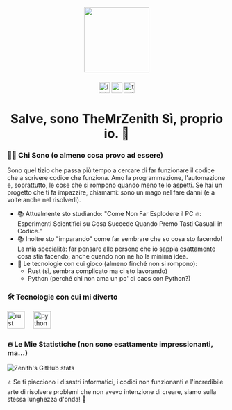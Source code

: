 <div align="center">
  <img height="150" src="https://media.giphy.com/media/M9gbBd9nbDrOTu1Mqx/giphy.gif"  />
</div>

###

<div align="center">
  <img src="https://img.shields.io/static/v1?message=LinkedIn&logo=linkedin&label=&color=0077B5&logoColor=white&labelColor=&style=for-the-badge" height="25" alt="linkedin logo"  />
  <img src="https://img.shields.io/static/v1?message=Youtube&logo=youtube&label=&color=FF0000&logoColor=white&labelColor=&style=for-the-badge" height="25" alt="youtube logo"  />
  <img src="https://img.shields.io/static/v1?message=Twitter&logo=twitter&label=&color=1DA1F2&logoColor=white&labelColor=&style=for-the-badge" height="25" alt="twitter logo"  />
</div>

###

<h1 align="center">Salve, sono TheMrZenith Sì, proprio io. 👋</h1>

### 👩‍💻 Chi Sono (o almeno cosa provo ad essere)

Sono quel tizio che passa più tempo a cercare di far funzionare il codice che a scrivere codice che funziona. Amo la programmazione, l'automazione e, soprattutto, le cose che si rompono quando meno te lo aspetti. Se hai un progetto che ti fa impazzire, chiamami: sono un mago nel fare danni (e a volte anche nel risolverli). 

- 📚 Attualmente sto studiando: "Come Non Far Esplodere il PC 🔥: Esperimenti Scientifici su Cosa Succede Quando Premo Tasti Casuali in Codice."
- 📚 Inoltre sto "imparando" come far sembrare che so cosa sto facendo! La mia specialità: far pensare alle persone che io sappia esattamente cosa stia facendo, anche quando non ne ho la minima idea.
- 🧰 Le tecnologie con cui gioco (almeno finché non si rompono):
  - Rust (sì, sembra complicato ma ci sto lavorando)
  - Python (perché chi non ama un po' di caos con Python?)

### 🛠 Tecnologie con cui mi diverto

<div align="left">
  <img src="https://cdn.jsdelivr.net/gh/devicons/devicon/icons/rust/rust-original.svg" height="40" alt="rust logo"  />
  <img width="12" />
  <img src="https://cdn.jsdelivr.net/gh/devicons/devicon/icons/python/python-original.svg" height="40" alt="python logo"  />
</div>

### 🔥 Le Mie Statistiche (non sono esattamente impressionanti, ma...)

![Zenith's GitHub stats](https://github-readme-stats.vercel.app/api?username=ZenithRealm&show_icons=true&theme=dark)

⭐ Se ti piacciono i disastri informatici, i codici non funzionanti e l'incredibile arte di risolvere problemi che non avevo intenzione di creare, siamo sulla stessa lunghezza d'onda! 🚀
